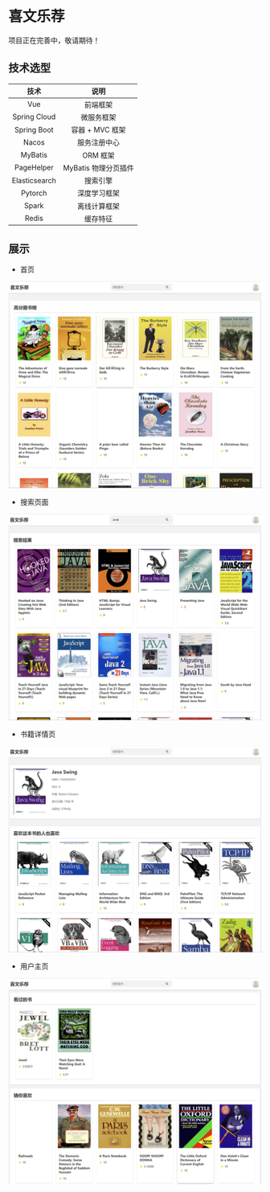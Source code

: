 # 喜文乐荐

项目正在完善中，敬请期待！



## 技术选型

|     技术      |         说明         |
| :-----------: | :------------------: |
|      Vue      |       前端框架       |
| Spring Cloud  |      微服务框架      |
|  Spring Boot  |   容器 + MVC 框架    |
|     Nacos     |     服务注册中心     |
|    MyBatis    |       ORM 框架       |
|  PageHelper   | MyBatis 物理分页插件 |
| Elasticsearch |       搜索引擎       |
|    Pytorch    |     深度学习框架     |
|     Spark     |     离线计算框架     |
|     Redis     |       缓存特征       |



## 展示

- 首页

![home](./img/home.png)

- 搜索页面

![search](./img/search.png)

- 书籍详情页

![book](./img/book.png)

- 用户主页

![user](./img/user.png)

